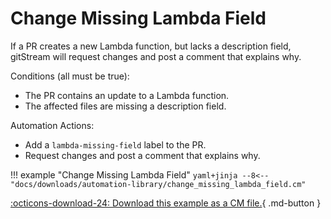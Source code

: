 # Change Missing Lambda Field

If a PR creates a new Lambda function, but lacks a description field, gitStream will request changes and post a comment that explains why. 

Conditions (all must be true):

* The PR contains an update to a Lambda function.
* The affected files are missing a description field.

Automation Actions:

* Add a `lambda-missing-field` label to the PR.
* Request changes and post a comment that explains why.

!!! example "Change Missing Lambda Field"
    ```yaml+jinja
    --8<-- "docs/downloads/automation-library/change_missing_lambda_field.cm"
    ```
    <div class="result" markdown>
      <span>
      [:octicons-download-24: Download this example as a CM file.](/downloads/automation-library/change_missing_lambda_field.cm){ .md-button }
      </span>
    </div>